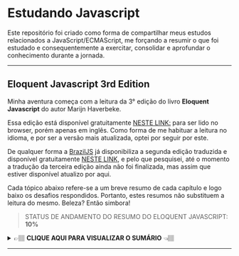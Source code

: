 # Estudando Javascript

Este repositório foi criado como forma de compartilhar meus estudos relacionados a JavaScript/ECMAScript, me forçando a resumir o que foi estudado e consequentemente a exercitar, consolidar e aprofundar o conhecimento durante a jornada.

---

## Eloquent Javascript 3rd Edition

Minha aventura começa com a leitura da 3° edição do livro **Eloquent Javascript** do autor Marijn Haverbeke.

Essa edição está disponível gratuitamente [NESTE LINK:](https://eloquentjavascript.net/) para ser lido no browser, porém apenas em inglês.
Como forma de me habituar a leitura no idioma, e por ser a versão mais atualizada, optei por seguir por este.

De qualquer forma a [BrazilJS](https://www.braziljs.org/about) já disponibiliza a segunda edição traduzida e disponível gratuitamente [NESTE LINK](https://github.com/braziljs/eloquente-javascript), e pelo que pesquisei, até o momento a tradução da terceira edição ainda não foi finalizada, mas assim que estiver disponível atualizo por aqui.

Cada tópico abaixo refere-se a um breve resumo de cada capítulo e logo baixo os desafios respondidos. Portanto, estes resumos não substituem a leitura do mesmo. Beleza? Então simbora!

> STATUS DE ANDAMENTO DO RESUMO DO ELOQUENT JAVASCRIPT: **10%**

<details><summary> 👉🏽 <strong>CLIQUE AQUI PARA VISUALIZAR O SUMÁRIO</strong> 👈🏽 </summary>
  <p>

- [Capitulo 1 - Valores, Tipos e Operadores](https://github.com/gildoneto/estudando-javascript/blob/main/eloquent-javascript-3rd-edition/01-chapter-1-values-types-operators.md)

- [Capitulo 2 - Estrutura do Programa](https://github.com/gildoneto/estudando-javascript/blob/main/eloquent-javascript-3rd-edition/02-chapter-2-program-structure.md)
  - [Exercícios Capitulos 1 e 2](https://github.com/gildoneto/estudando-javascript/blob/main/eloquent-javascript-3rd-edition/22-exercises-chapters-1-and-2.md)

- [Capitulo 3 - Funções](https://github.com/gildoneto/estudando-javascript/blob/main/eloquent-javascript-3rd-edition/03-chapter-3-functions.md)

- [Capitulo 4 - Estrutura de Dados: Objetos e Arrays](https://github.com/gildoneto/estudando-javascript/blob/main/eloquent-javascript-3rd-edition/04-chapter-4-data-structures-objects-and-arrays.md)
  - [Exercícios Capitulos 3 e 4](https://github.com/gildoneto/estudando-javascript/blob/main/eloquent-javascript-3rd-edition/23-exercises-chapters-3-and-4.md)

- [Capitulo 5 - Funções de Ordem Superior](https://github.com/gildoneto/estudando-javascript/blob/main/eloquent-javascript-3rd-edition/05-chapter-5-high-order-functions.md)
  - [Exercícios Capitulo 5](https://github.com/gildoneto/estudando-javascript/blob/main/eloquent-javascript-3rd-edition/24-exercises-chapter-5.md)

- [Capitulo 6 - A Vida Secreta dos Objetos](https://github.com/gildoneto/estudando-javascript/blob/main/eloquent-javascript-3rd-edition/06-chapter-6-the-secret-life-of-objects.md)
  - [Exercícios Capitulo 6](https://github.com/gildoneto/estudando-javascript/blob/main/eloquent-javascript-3rd-edition/25-exercises-chapter-6.md)

- [Capitulo 7 - Projeto: Um Robô](https://github.com/gildoneto/estudando-javascript/blob/main/eloquent-javascript-3rd-edition/07-chapter-7-project-a-robot.md)
  - [Exercícios Capitulo 7](https://github.com/gildoneto/estudando-javascript/blob/main/eloquent-javascript-3rd-edition/26-exercises-chapter-7.md)

- [Capitulo 8 - Bugs e Erros](https://github.com/gildoneto/estudando-javascript/blob/main/eloquent-javascript-3rd-edition/08-chapter-8-bugs-and-errors.md)
  - [Exercícios Capitulo 8](https://github.com/gildoneto/estudando-javascript/blob/main/eloquent-javascript-3rd-edition/27-exercises-chapter-8.md)

- [Capitulo 9 - Expressões Regulares](https://github.com/gildoneto/estudando-javascript/blob/main/eloquent-javascript-3rd-edition/09-chapter-9-regular-expressions.md)
  - [Exercícios Capitulo 9](https://github.com/gildoneto/estudando-javascript/blob/main/eloquent-javascript-3rd-edition/28-exercises-chapter-9.md)

- [Capitulo 10 - Módulos](https://github.com/gildoneto/estudando-javascript/blob/main/eloquent-javascript-3rd-edition/10-chapter-10-modules.md)
  - [Exercícios Capitulo 10](https://github.com/gildoneto/estudando-javascript/blob/main/eloquent-javascript-3rd-edition/29-exercises-chapter-10.md)

- [Capitulo 11 - Programação Assíncrona](https://github.com/gildoneto/estudando-javascript/blob/main/eloquent-javascript-3rd-edition/11-chapter-11-asynchronous-programming.md)
  - [Exercícios Capitulo 11](https://github.com/gildoneto/estudando-javascript/blob/main/eloquent-javascript-3rd-edition/30-exercises-chapter-11.md)

- [Capitulo 12 - Projeto: Uma Linguagem de Programação](https://github.com/gildoneto/estudando-javascript/blob/main/eloquent-javascript-3rd-edition/12-chapter-12-project-a-programming-language.md)
  - [Exercícios Capitulo 12](https://github.com/gildoneto/estudando-javascript/blob/main/eloquent-javascript-3rd-edition/31-exercises-chapter-12.md)

- [Capitulo 13 - JavaScript e o Navegador](https://github.com/gildoneto/estudando-javascript/blob/main/eloquent-javascript-3rd-edition/13-chapter-13-javascript-and-the-browser.md)

- [Capitulo 14 - O Document Object Model - DOM](https://github.com/gildoneto/estudando-javascript/blob/main/eloquent-javascript-3rd-edition/14-chapter-14-the-document-object-model.md)
  - [Exercícios Capitulo 14](https://github.com/gildoneto/estudando-javascript/blob/main/eloquent-javascript-3rd-edition/32-exercises-chapter-14.md)

- [Capitulo 15 - Manipulando Eventos](https://github.com/gildoneto/estudando-javascript/blob/main/eloquent-javascript-3rd-edition/15-chapter-15-handling-events.md)
  - [Exercícios Capitulo 15](https://github.com/gildoneto/estudando-javascript/blob/main/eloquent-javascript-3rd-edition/33-exercises-chapter-15.md)

- [Capitulo 16 - Projeto: Uma Plataforma de Jogo](https://github.com/gildoneto/estudando-javascript/blob/main/eloquent-javascript-3rd-edition/16-chapter-16-project-a-platform-game.md)
  - [Exercícios Capitulo 16](https://github.com/gildoneto/estudando-javascript/blob/main/eloquent-javascript-3rd-edition/34-exercises-chapter-16.md)

- [Capitulo 17 - Desenhando no Canvas](https://github.com/gildoneto/estudando-javascript/blob/main/eloquent-javascript-3rd-edition/17-chapter-17-drawing-on-canvas.md)
  - [Exercícios Capitulo 17](https://github.com/gildoneto/estudando-javascript/blob/main/eloquent-javascript-3rd-edition/35-exercises-chapter-17.md)

- [Capitulo 18 - HTTP e Formulários](https://github.com/gildoneto/estudando-javascript/blob/main/eloquent-javascript-3rd-edition/18-chapter-18-http-and-forms.md)
  - [Exercícios Capitulo 18](https://github.com/gildoneto/estudando-javascript/blob/main/eloquent-javascript-3rd-edition/36-exercises-chapter-18.md)

- [Capitulo 19 - Projeto: Um Editor de Pixel Art](https://github.com/gildoneto/estudando-javascript/blob/main/eloquent-javascript-3rd-edition/19-chapter-19-project-a-pixel-art-editor.md)
  - [Exercícios Capitulo 19](https://github.com/gildoneto/estudando-javascript/blob/main/eloquent-javascript-3rd-edition/37-exercises-chapter-19.md)

- [Capitulo 20 - Node.js](https://github.com/gildoneto/estudando-javascript/blob/main/eloquent-javascript-3rd-edition/20-chapter-20-node-js.md)
  - [Exercícios Capitulo 20](https://github.com/gildoneto/estudando-javascript/blob/main/eloquent-javascript-3rd-edition/38-exercises-chapter-20.md)

- [Capitulo 21 - Projeto: Um Site para Compartilhar Skills](https://github.com/gildoneto/estudando-javascript/blob/main/eloquent-javascript-3rd-edition/21-final-chapter-21-project-skill-sharing-website.md)
  - [Exercícios Capitulo 21](https://github.com/gildoneto/estudando-javascript/blob/main/eloquent-javascript-3rd-edition/39-exercises-final-chapter-21.md)

  </p>    
</details>

---

